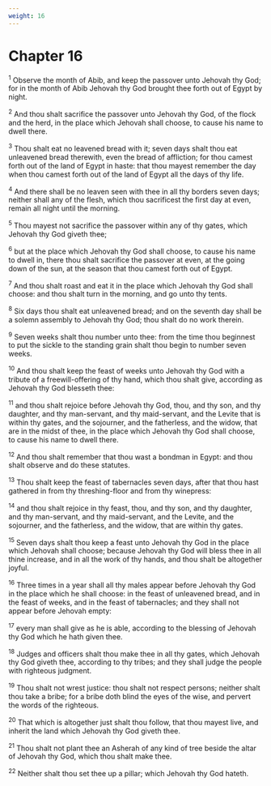 ```yaml
---
weight: 16
---
```


# Chapter 16

<sup>1</sup> Observe the month of Abib, and keep the passover unto Jehovah thy God; for in the month of Abib Jehovah thy God brought thee forth out of Egypt by night. 

<sup>2</sup> And thou shalt sacrifice the passover unto Jehovah thy God, of the flock and the herd, in the place which Jehovah shall choose, to cause his name to dwell there. 

<sup>3</sup> Thou shalt eat no leavened bread with it; seven days shalt thou eat unleavened bread therewith, even the bread of affliction; for thou camest forth out of the land of Egypt in haste: that thou mayest remember the day when thou camest forth out of the land of Egypt all the days of thy life. 

<sup>4</sup> And there shall be no leaven seen with thee in all thy borders seven days; neither shall any of the flesh, which thou sacrificest the first day at even, remain all night until the morning. 

<sup>5</sup> Thou mayest not sacrifice the passover within any of thy gates, which Jehovah thy God giveth thee; 

<sup>6</sup> but at the place which Jehovah thy God shall choose, to cause his name to dwell in, there thou shalt sacrifice the passover at even, at the going down of the sun, at the season that thou camest forth out of Egypt. 

<sup>7</sup> And thou shalt roast and eat it in the place which Jehovah thy God shall choose: and thou shalt turn in the morning, and go unto thy tents. 

<sup>8</sup> Six days thou shalt eat unleavened bread; and on the seventh day shall be a solemn assembly to Jehovah thy God; thou shalt do no work therein. 

<sup>9</sup> Seven weeks shalt thou number unto thee: from the time thou beginnest to put the sickle to the standing grain shalt thou begin to number seven weeks. 

<sup>10</sup> And thou shalt keep the feast of weeks unto Jehovah thy God with a tribute of a freewill-offering of thy hand, which thou shalt give, according as Jehovah thy God blesseth thee: 

<sup>11</sup> and thou shalt rejoice before Jehovah thy God, thou, and thy son, and thy daughter, and thy man-servant, and thy maid-servant, and the Levite that is within thy gates, and the sojourner, and the fatherless, and the widow, that are in the midst of thee, in the place which Jehovah thy God shall choose, to cause his name to dwell there. 

<sup>12</sup> And thou shalt remember that thou wast a bondman in Egypt: and thou shalt observe and do these statutes. 

<sup>13</sup> Thou shalt keep the feast of tabernacles seven days, after that thou hast gathered in from thy threshing-floor and from thy winepress: 

<sup>14</sup> and thou shalt rejoice in thy feast, thou, and thy son, and thy daughter, and thy man-servant, and thy maid-servant, and the Levite, and the sojourner, and the fatherless, and the widow, that are within thy gates. 

<sup>15</sup> Seven days shalt thou keep a feast unto Jehovah thy God in the place which Jehovah shall choose; because Jehovah thy God will bless thee in all thine increase, and in all the work of thy hands, and thou shalt be altogether joyful. 

<sup>16</sup> Three times in a year shall all thy males appear before Jehovah thy God in the place which he shall choose: in the feast of unleavened bread, and in the feast of weeks, and in the feast of tabernacles; and they shall not appear before Jehovah empty: 

<sup>17</sup> every man shall give as he is able, according to the blessing of Jehovah thy God which he hath given thee. 

<sup>18</sup> Judges and officers shalt thou make thee in all thy gates, which Jehovah thy God giveth thee, according to thy tribes; and they shall judge the people with righteous judgment. 

<sup>19</sup> Thou shalt not wrest justice: thou shalt not respect persons; neither shalt thou take a bribe; for a bribe doth blind the eyes of the wise, and pervert the words of the righteous. 

<sup>20</sup> That which is altogether just shalt thou follow, that thou mayest live, and inherit the land which Jehovah thy God giveth thee. 

<sup>21</sup> Thou shalt not plant thee an Asherah of any kind of tree beside the altar of Jehovah thy God, which thou shalt make thee. 

<sup>22</sup> Neither shalt thou set thee up a pillar; which Jehovah thy God hateth. 


